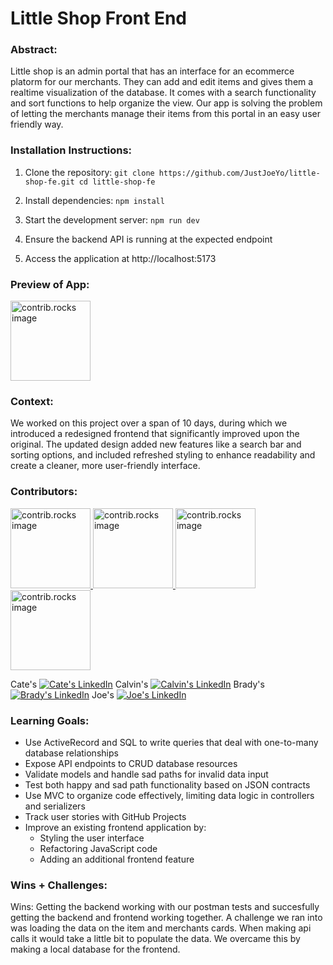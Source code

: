 # Little Shop Front End

### Abstract:

Little shop is an admin portal that has an interface for an ecommerce platorm for our merchants. They can add and edit items and gives them a realtime visualization of the database. It comes with a search functionality and sort functions to help organize the view. Our app is solving the problem of letting the merchants manage their items from this portal in an easy user friendly way.

### Installation Instructions:

1. Clone the repository:
`git clone https://github.com/JustJoeYo/little-shop-fe.git
cd little-shop-fe`

2. Install dependencies:
`npm install`

3. Start the development server:
`npm run dev`

4. Ensure the backend API is running at the expected endpoint

5. Access the application at http://localhost:5173

### Preview of App:

<img src="https://avatars.githubusercontent.com/u/61035563?v=4" alt="contrib.rocks image" width="128" height="128" />

### Context:

We worked on this project over a span of 10 days, during which we introduced a redesigned frontend that significantly improved upon the original. The updated design added new features like a search bar and sorting options, and included refreshed styling to enhance readability and create a cleaner, more user-friendly interface.

### Contributors:

<a href="https://github.com/cateprofir13">
  <img src="https://avatars.githubusercontent.com/u/61035563?v=4" alt="contrib.rocks image" width="128" height="128" />
</a>
<a href="https://github.com/cdsuit00">
  <img src="https://avatars.githubusercontent.com/u/197514624?v=4" alt="contrib.rocks image" width="128" height="128" />
</a>
<a href="https://github.com/bblair321">
  <img src="https://avatars.githubusercontent.com/u/81390380?v=4" alt="contrib.rocks image" width="128" height="128" />
</a>
<a href="https://github.com/JustJoeYo">
  <img src="https://avatars.githubusercontent.com/u/53631725?v=4" alt="contrib.rocks image" width="128" height="128" />
</a>

Cate's [![Cate's LinkedIn][linkedin-shield]][linkedin-url3]
Calvin's [![Calvin's LinkedIn][linkedin-shield]][linkedin-url2]
Brady's [![Brady's LinkedIn][linkedin-shield]][linkedin-url4]
Joe's [![Joe's LinkedIn][linkedin-shield]][linkedin-url]

### Learning Goals:

- Use ActiveRecord and SQL to write queries that deal with one-to-many database relationships  
- Expose API endpoints to CRUD database resources  
- Validate models and handle sad paths for invalid data input  
- Test both happy and sad path functionality based on JSON contracts  
- Use MVC to organize code effectively, limiting data logic in controllers and serializers  
- Track user stories with GitHub Projects  
- Improve an existing frontend application by:
  - Styling the user interface  
  - Refactoring JavaScript code  
  - Adding an additional frontend feature  

### Wins + Challenges:

Wins: Getting the backend working with our postman tests and succesfully getting the backend and frontend working together.
A challenge we ran into was loading the data on the item and merchants cards. When making api calls it would take a little bit to populate the data. We overcame this by making a local database for the frontend.

[contributors-shield]: https://img.shields.io/github/contributors/JustJoeYo/futbol.svg?style=for-the-badge
[contributors-url]: https://github.com/JustJoeYo/futbol/graphs/contributors
[linkedin-shield]: https://img.shields.io/badge/-LinkedIn-black.svg?style=for-the-badge&logo=linkedin&colorB=555
[linkedin-url]: https://linkedin.com/in/joseph-samere-981a5b291/
[linkedin-url2]: https://linkedin.com/in/calvinsuiter/
[linkedin-url3]: https://linkedin.com/in/cate-profir/
[linkedin-url4]: https://linkedin.com/in/bradyjblair/

